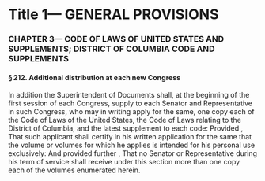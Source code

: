 
# Title 1— GENERAL PROVISIONS
### CHAPTER 3— CODE OF LAWS OF UNITED STATES AND SUPPLEMENTS; DISTRICT OF COLUMBIA CODE AND SUPPLEMENTS
#### § 212. Additional distribution at each new Congress

In addition the Superintendent of Documents shall, at the beginning of the first session of each Congress, supply to each Senator and Representative in such Congress, who may in writing apply for the same, one copy each of the Code of Laws of the United States, the Code of Laws relating to the District of Columbia, and the latest supplement to each code: Provided , That such applicant shall certify in his written application for the same that the volume or volumes for which he applies is intended for his personal use exclusively: And provided further , That no Senator or Representative during his term of service shall receive under this section more than one copy each of the volumes enumerated herein.
